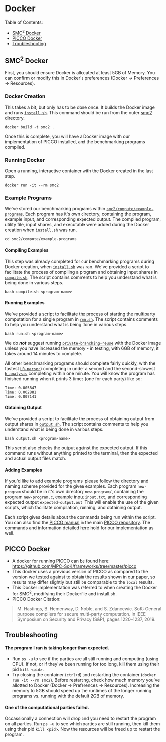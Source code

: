 # Docker
Table of Contents:
- [SMC<sup>2</sup> Docker](#smc2-docker)
- [PICCO Docker](#picco-docker)
- [Troubleshooting](#troubleshooting)

## SMC<sup>2</sup> Docker
First, you should ensure Docker is allocated at least 5GB of Memory. 
You can confirm or modify this in Docker's preferences (Docker -> Preferences -> Resources).

### Docker Creation
This takes a bit, but only has to be done once. It builds the Docker image and runs [`install.sh`](install.sh). 
This command should be run from the outer [smc2](https://github.com/SMC2-Team/smc2) directory.
```
docker build -t smc2 .
```
Once this is complete, you will have a Docker image with our implementation of PICCO installed, and the benchmarking programs compiled. 

### Running Docker
Open a running, interactive container with the Docker created in the last step.
```
docker run -it --rm smc2
```

### Example Programs
We've stored our benchmarking programs within [`smc2/compute/example-programs`](../smc2/compute/example-programs). 
Each program has it's own directory, containing the program, example input, and corresponding expected output. 
The compiled program, utility file, input shares, and executable were added during the Docker creation when `install.sh` was run.
```
cd smc2/compute/example-programs
```

#### Compiling Examples
This step was already completed for our benchmarking programs during Docker creation, when [`install.sh`](install.sh) was ran.
We've provided a script to facilitate the process of compiling a program and obtaining input shares in [`compile.sh`](https://github.com/SMC2-Team/smc2/blob/main/smc2/compute/example-programs/compile.sh). The script contains comments to help you understand what is being done in various steps. 
```
bash compile.sh <program-name>
```


#### Running Examples
We've provided a script to facilitate the process of starting the multiparty computation for a single program in [`run.sh`](https://github.com/SMC2-Team/smc2/blob/main/smc2/compute/example-programs/run.sh). The script contains comments to help you understand what is being done in various steps. 
```
bash run.sh <program-name>
```
We do ***not*** suggest running [`private-branching-reuse`](https://github.com/SMC2-Team/smc2/tree/main/smc2/compute/example-programs/private-branching-reuse) with the Docker image unless you have increased the memory - in testing, with 6GB of memory, it takes around 14 minutes to complete. 

All other benchmarking programs should complete fairly quickly, with the fastest [`LR-parser`](https://github.com/SMC2-Team/smc2/tree/main/smc2/compute/example-programs/LR-parser)) completing in under a second and the second-slowest [`h_analysis`](https://github.com/SMC2-Team/smc2/tree/main/smc2/compute/example-programs/h_analysis) completing within one minute. You will know the program has finished running when it prints 3 times (one for each party) like so: 
```
Time: 0.005847
Time: 0.002881
Time: 0.007141
```

#### Obtaining Output
We've provided a script to facilitate the process of obtaining output from output shares in [`output.sh`](https://github.com/SMC2-Team/smc2/blob/main/smc2/compute/example-programs/output.sh). The script contains comments to help you understand what is being done in various steps. 
```
bash output.sh <program-name>
```
This script also checks the output against the expected output. If this command runs without anything printed to the terminal, then the expected and actual output files match. 


#### Adding Examples
If you'd like to add example programs, please follow the directory and naming scheme provided for the given examples.
Each program `new-program` should be in it's own directory `new-program/`, containing the program `new-program.c`, example input `input.txt`, and corresponding expected output `expected-output.out`.
This will enable the use of the given scripts, which facilitate compilation, running, and obtaining output. 

Each script gives details about the commands being run within the script. 
You can also find the [PICCO manual](https://github.com/PICCO-Team/picco/blob/master/picco-manual.pdf) in the main [PICCO repository](https://github.com/PICCO-Team/picco). The commands and information detailed here hold for our implementation as well.



## PICCO Docker
- A docker for running PICCO can be found here: https://github.com/MPC-SoK/frameworks/tree/master/picco
- This docker uses a previous version of PICCO as compared to the version we tested against to obtain the results shown in our paper, so results may differ slightly but still be comparable to the `local` results.
- This Docker implementation was referred to when creating the Docker for SMC<sup>2</sup>, modifying their Dockerfile and install.sh.
- PICCO Docker Citation:
> M. Hastings, B. Hemenway, D. Noble, and S. Zdancewic. SoK: General purpose compilers for secure multi-party computation. In IEEE Symposium on Security and Privacy (S&P), pages 1220–1237, 2019.


## Troubleshooting
#### The program I ran is taking longer than expected.
- Run `ps -u` to see if the parties are all still running and computing (using CPU). If not, or if they've been running for too long, kill them using their pid `kill <pid>`.
- Try closing the container (`ctrl+d`) and restarting the container (`docker run -it --rm smc2`).
Before restarting, check how much memory you've allotted to Docker (Docker -> Preferences -> Resources). Increasing the memory to 5GB should speed up the runtimes of the longer running programs vs. running with the default 2GB of memory. 

#### One of the computational parties failed.
Occassionally a connection will drop and you need to restart the program on all parties. 
Run `ps -u` to see which parties are still running, then kill them using their pid `kill <pid>`.
Now the resources will be freed up to restart the program. 


